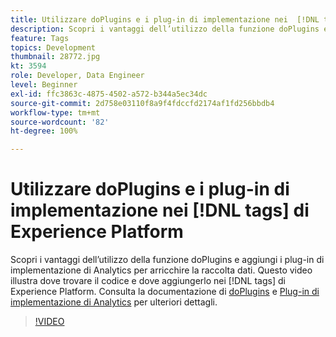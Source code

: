 ```yaml
---
title: Utilizzare doPlugins e i plug-in di implementazione nei  [!DNL tags] di Experience Platform
description: Scopri i vantaggi dell’utilizzo della funzione doPlugins e aggiungi i plug-in di implementazione di Analytics per arricchire la raccolta dati.
feature: Tags
topics: Development
thumbnail: 28772.jpg
kt: 3594
role: Developer, Data Engineer
level: Beginner
exl-id: ffc3863c-4875-4502-a572-b344a5ec34dc
source-git-commit: 2d758e03110f8a9f4fdccfd2174af1fd256bbdb4
workflow-type: tm+mt
source-wordcount: '82'
ht-degree: 100%

---
```


# Utilizzare doPlugins e i plug-in di implementazione nei [!DNL tags] di Experience Platform

Scopri i vantaggi dell’utilizzo della funzione doPlugins e aggiungi i plug-in di implementazione di Analytics per arricchire la raccolta dati. Questo video illustra dove trovare il codice e dove aggiungerlo nei [!DNL tags] di Experience Platform. Consulta la documentazione di [doPlugins](https://experienceleague.adobe.com/docs/analytics/implementation/vars/functions/doplugins.html?lang=it) e [Plug-in di implementazione di Analytics](https://experienceleague.adobe.com/docs/analytics/implementation/vars/plugins/impl-plugins.html?lang=it) per ulteriori dettagli.

>[!VIDEO](https://video.tv.adobe.com/v/28772/?quality=12&learn=on)
